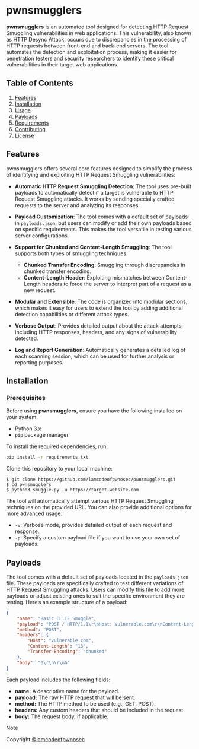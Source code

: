 # pwnsmugglers

**pwnsmugglers** is an automated tool designed for detecting HTTP Request Smuggling vulnerabilities in web applications. This vulnerability, also known as HTTP Desync Attack, occurs due to discrepancies in the processing of HTTP requests between front-end and back-end servers. The tool automates the detection and exploitation process, making it easier for penetration testers and security researchers to identify these critical vulnerabilities in their target web applications.

## Table of Contents

1. [Features](#features)
2. [Installation](#installation)
3. [Usage](#usage)
4. [Payloads](#payloads)
5. [Requirements](#requirements)
6. [Contributing](#contributing)
7. [License](#license)

## Features

pwnsmugglers offers several core features designed to simplify the process of identifying and exploiting HTTP Request Smuggling vulnerabilities:

- **Automatic HTTP Request Smuggling Detection**: The tool uses pre-built payloads to automatically detect if a target is vulnerable to HTTP Request Smuggling attacks. It works by sending specially crafted requests to the server and analyzing its responses.
  
- **Payload Customization**: The tool comes with a default set of payloads in `payloads.json`, but users can modify or add their own payloads based on specific requirements. This makes the tool versatile in testing various server configurations.

- **Support for Chunked and Content-Length Smuggling**: The tool supports both types of smuggling techniques:
  - **Chunked Transfer Encoding**: Smuggling through discrepancies in chunked transfer encoding.
  - **Content-Length Header**: Exploiting mismatches between Content-Length headers to force the server to interpret part of a request as a new request.

- **Modular and Extensible**: The code is organized into modular sections, which makes it easy for users to extend the tool by adding additional detection capabilities or different attack types.

- **Verbose Output**: Provides detailed output about the attack attempts, including HTTP responses, headers, and any signs of vulnerability detected.

- **Log and Report Generation**: Automatically generates a detailed log of each scanning session, which can be used for further analysis or reporting purposes.

## Installation

### Prerequisites
Before using **pwnsmugglers**, ensure you have the following installed on your system:

- Python 3.x
- `pip` package manager

To install the required dependencies, run:

```bash
pip install -r requirements.txt
```
Clone this repository to your local machine:
```
$ git clone https://github.com/lamcodeofpwnosec/pwnsmugglers.git
$ cd pwnsmugglers
$ python3 smuggle.py -u https://target-website.com
```
The tool will automatically attempt various HTTP Request Smuggling techniques on the provided URL. You can also provide additional options for more advanced usage:
 - `-v`: Verbose mode, provides detailed output of each request and response.
 - `-p`: Specify a custom payload file if you want to use your own set of payloads.

## Payloads
The tool comes with a default set of payloads located in the `payloads.json` file. These payloads are specifically crafted to test different variations of HTTP Request Smuggling attacks. Users can modify this file to add more payloads or adjust existing ones to suit the specific environment they are testing.
Here’s an example structure of a payload:
```json
{
    "name": "Basic CL.TE Smuggle",
    "payload": "POST / HTTP/1.1\r\nHost: vulnerable.com\r\nContent-Length: 13\r\nTransfer-Encoding: chunked\r\n\r\n0\r\n\r\nG",
    "method": "POST",
    "headers": {
        "Host": "vulnerable.com",
        "Content-Length": "13",
        "Transfer-Encoding": "chunked"
    },
    "body": "0\r\n\r\nG"
}
```
Each payload includes the following fields:
 - **name:** A descriptive name for the payload.
 - **payload:** The raw HTTP request that will be sent.
 - **method:** The HTTP method to be used (e.g., GET, POST).
 - **headers:** Any custom headers that should be included in the request.
 - **body:** The request body, if applicable.


> [!NOTE]
> Copyright [©lamcodeofpwnosec](https://github.com/lamcodeofpwnosec/)

